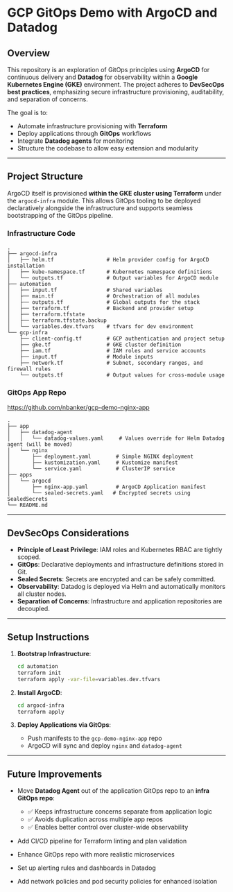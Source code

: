 # GCP GitOps Demo with ArgoCD and Datadog

## Overview

This repository is an exploration of GitOps principles using **ArgoCD** for continuous delivery and **Datadog** for observability within a **Google Kubernetes Engine (GKE)** environment. The project adheres to **DevSecOps best practices**, emphasizing secure infrastructure provisioning, auditability, and separation of concerns.

The goal is to:

* Automate infrastructure provisioning with **Terraform**
* Deploy applications through **GitOps** workflows
* Integrate **Datadog agents** for monitoring
* Structure the codebase to allow easy extension and modularity

---

## Project Structure

ArgoCD itself is provisioned **within the GKE cluster using Terraform** under the `argocd-infra` module. This allows GitOps tooling to be deployed declaratively alongside the infrastructure and supports seamless bootstrapping of the GitOps pipeline.

### Infrastructure Code

```
.
├── argocd-infra
│   ├── helm.tf                 # Helm provider config for ArgoCD installation
│   ├── kube-namespace.tf       # Kubernetes namespace definitions
│   └── outputs.tf              # Output variables for ArgoCD module
├── automation
│   ├── input.tf                # Shared variables
│   ├── main.tf                 # Orchestration of all modules
│   ├── outputs.tf              # Global outputs for the stack
│   ├── terraform.tf            # Backend and provider setup
│   ├── terraform.tfstate       
│   ├── terraform.tfstate.backup
│   └── variables.dev.tfvars    # tfvars for dev environment
└── gcp-infra
    ├── client-config.tf        # GCP authentication and project setup
    ├── gke.tf                  # GKE cluster definition
    ├── iam.tf                  # IAM roles and service accounts
    ├── input.tf                # Module inputs
    ├── network.tf              # Subnet, secondary ranges, and firewall rules
    └── outputs.tf              # Output values for cross-module usage
```

### GitOps App Repo
https://github.com/nbanker/gcp-demo-nginx-app

```
.
├── app
│   ├── datadog-agent
│   │   └── datadog-values.yaml     # Values override for Helm Datadog agent (will be moved)
│   └── nginx
│       ├── deployment.yaml        # Simple NGINX deployment
│       ├── kustomization.yaml     # Kustomize manifest
│       └── service.yaml           # ClusterIP service
├── apps
│   └── argocd
│       ├── nginx-app.yaml         # ArgoCD Application manifest
│       └── sealed-secrets.yaml   # Encrypted secrets using SealedSecrets
└── README.md
```

---

## DevSecOps Considerations

* **Principle of Least Privilege**: IAM roles and Kubernetes RBAC are tightly scoped.
* **GitOps**: Declarative deployments and infrastructure definitions stored in Git.
* **Sealed Secrets**: Secrets are encrypted and can be safely committed.
* **Observability**: Datadog is deployed via Helm and automatically monitors all cluster nodes.
* **Separation of Concerns**: Infrastructure and application repositories are decoupled.

---

## Setup Instructions

1. **Bootstrap Infrastructure**:

   ```sh
   cd automation
   terraform init
   terraform apply -var-file=variables.dev.tfvars
   ```
2. **Install ArgoCD**:

   ```sh
   cd argocd-infra
   terraform apply
   ```
3. **Deploy Applications via GitOps**:

   * Push manifests to the `gcp-demo-nginx-app` repo
   * ArgoCD will sync and deploy `nginx` and `datadog-agent`

---

## Future Improvements

* Move **Datadog Agent** out of the application GitOps repo to an **infra GitOps repo**:

  * ✅ Keeps infrastructure concerns separate from application logic
  * ✅ Avoids duplication across multiple app repos
  * ✅ Enables better control over cluster-wide observability
* Add CI/CD pipeline for Terraform linting and plan validation
* Enhance GitOps repo with more realistic microservices
* Set up alerting rules and dashboards in Datadog
* Add network policies and pod security policies for enhanced isolation

